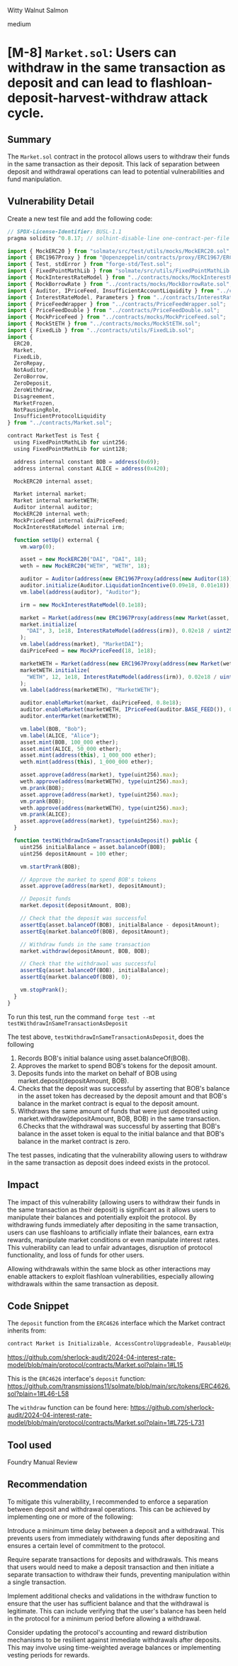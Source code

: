 Witty Walnut Salmon

medium

# [M-8] `Market.sol`: Users can withdraw in the same transaction as deposit and can lead to flashloan-deposit-harvest-withdraw attack cycle.

## Summary
The `Market.sol` contract in the protocol allows users to withdraw their funds in the same transaction as their deposit. This lack of separation between deposit and withdrawal operations can lead to potential vulnerabilities and fund manipulation.

## Vulnerability Detail

Create a new test file and add the following code:
```javascript
// SPDX-License-Identifier: BUSL-1.1
pragma solidity ^0.8.17; // solhint-disable-line one-contract-per-file

import { MockERC20 } from "solmate/src/test/utils/mocks/MockERC20.sol";
import { ERC1967Proxy } from "@openzeppelin/contracts/proxy/ERC1967/ERC1967Proxy.sol";
import { Test, stdError } from "forge-std/Test.sol";
import { FixedPointMathLib } from "solmate/src/utils/FixedPointMathLib.sol";
import { MockInterestRateModel } from "../contracts/mocks/MockInterestRateModel.sol";
import { MockBorrowRate } from "../contracts/mocks/MockBorrowRate.sol";
import { Auditor, IPriceFeed, InsufficientAccountLiquidity } from "../contracts/Auditor.sol";
import { InterestRateModel, Parameters } from "../contracts/InterestRateModel.sol";
import { PriceFeedWrapper } from "../contracts/PriceFeedWrapper.sol";
import { PriceFeedDouble } from "../contracts/PriceFeedDouble.sol";
import { MockPriceFeed } from "../contracts/mocks/MockPriceFeed.sol";
import { MockStETH } from "../contracts/mocks/MockStETH.sol";
import { FixedLib } from "../contracts/utils/FixedLib.sol";
import {
  ERC20,
  Market,
  FixedLib,
  ZeroRepay,
  NotAuditor,
  ZeroBorrow,
  ZeroDeposit,
  ZeroWithdraw,
  Disagreement,
  MarketFrozen,
  NotPausingRole,
  InsufficientProtocolLiquidity
} from "../contracts/Market.sol";

contract MarketTest is Test {
  using FixedPointMathLib for uint256;
  using FixedPointMathLib for uint128;

  address internal constant BOB = address(0x69);
  address internal constant ALICE = address(0x420);

  MockERC20 internal asset;

  Market internal market;
  Market internal marketWETH;
  Auditor internal auditor;
  MockERC20 internal weth;
  MockPriceFeed internal daiPriceFeed;
  MockInterestRateModel internal irm;

  function setUp() external {
    vm.warp(0);

    asset = new MockERC20("DAI", "DAI", 18);
    weth = new MockERC20("WETH", "WETH", 18);

    auditor = Auditor(address(new ERC1967Proxy(address(new Auditor(18)), "")));
    auditor.initialize(Auditor.LiquidationIncentive(0.09e18, 0.01e18));
    vm.label(address(auditor), "Auditor");

    irm = new MockInterestRateModel(0.1e18);

    market = Market(address(new ERC1967Proxy(address(new Market(asset, auditor)), "")));
    market.initialize(
      "DAI", 3, 1e18, InterestRateModel(address(irm)), 0.02e18 / uint256(1 days), 1e17, 0, 0.0046e18, 0.42e18
    );
    vm.label(address(market), "MarketDAI");
    daiPriceFeed = new MockPriceFeed(18, 1e18);

    marketWETH = Market(address(new ERC1967Proxy(address(new Market(weth, auditor)), "")));
    marketWETH.initialize(
      "WETH", 12, 1e18, InterestRateModel(address(irm)), 0.02e18 / uint256(1 days), 1e17, 0, 0.0046e18, 0.42e18
    );
    vm.label(address(marketWETH), "MarketWETH");

    auditor.enableMarket(market, daiPriceFeed, 0.8e18);
    auditor.enableMarket(marketWETH, IPriceFeed(auditor.BASE_FEED()), 0.9e18);
    auditor.enterMarket(marketWETH);

    vm.label(BOB, "Bob");
    vm.label(ALICE, "Alice");
    asset.mint(BOB, 100_000 ether);
    asset.mint(ALICE, 50_000 ether);
    asset.mint(address(this), 1_000_000 ether);
    weth.mint(address(this), 1_000_000 ether);

    asset.approve(address(market), type(uint256).max);
    weth.approve(address(marketWETH), type(uint256).max);
    vm.prank(BOB);
    asset.approve(address(market), type(uint256).max);
    vm.prank(BOB);
    weth.approve(address(marketWETH), type(uint256).max);
    vm.prank(ALICE);
    asset.approve(address(market), type(uint256).max);
  }

  function testWithdrawInSameTransactionAsDeposit() public {
    uint256 initialBalance = asset.balanceOf(BOB);
    uint256 depositAmount = 100 ether;

    vm.startPrank(BOB);

    // Approve the market to spend BOB's tokens
    asset.approve(address(market), depositAmount);

    // Deposit funds
    market.deposit(depositAmount, BOB);

    // Check that the deposit was successful
    assertEq(asset.balanceOf(BOB), initialBalance - depositAmount);
    assertEq(market.balanceOf(BOB), depositAmount);

    // Withdraw funds in the same transaction
    market.withdraw(depositAmount, BOB, BOB);

    // Check that the withdrawal was successful
    assertEq(asset.balanceOf(BOB), initialBalance);
    assertEq(market.balanceOf(BOB), 0);

    vm.stopPrank();
  }
}
```
To run this test, run the command `forge test --mt testWithdrawInSameTransactionAsDeposit `

The test above, `testWithdrawInSameTransactionAsDeposit`, does the following
1.  Records BOB's initial balance using asset.balanceOf(BOB).
2. Approves the market to spend BOB's tokens for the deposit amount.
3. Deposits funds into the market on behalf of BOB using market.deposit(depositAmount, BOB).
4. Checks that the deposit was successful by asserting that BOB's balance in the asset token has decreased by the deposit amount and that BOB's balance in the market contract is equal to the deposit amount.
5. Withdraws the same amount of funds that were just deposited using market.withdraw(depositAmount, BOB, BOB) in the same transaction.
6.Checks that the withdrawal was successful by asserting that BOB's balance in the asset token is equal to the initial balance and that BOB's balance in the market contract is zero.

The test passes, indicating that the vulnerability allowing users to withdraw in the same transaction as deposit does indeed exists in the protocol.
## Impact

The impact of this vulnerability (allowing users to withdraw their funds in the same transaction as their deposit) is significant as it allows users to manipulate their balances and potentially exploit the protocol. By withdrawing funds immediately after depositing in the same transaction, users can use flashloans to artificially inflate their balances, earn extra rewards, manipulate market conditions or even manipulate interest rates. This vulnerability can lead to unfair advantages, disruption of protocol functionality, and loss of funds for other users.

Allowing withdrawals within the same block as other interactions may enable attackers to exploit flashloan vulnerabilities, especially allowing withdrawals within the same transaction as deposit.

## Code Snippet

The `deposit` function from the `ERC4626` interface which the Market contract inherits from:
```javascript
contract Market is Initializable, AccessControlUpgradeable, PausableUpgradeable, ERC4626 
```
https://github.com/sherlock-audit/2024-04-interest-rate-model/blob/main/protocol/contracts/Market.sol?plain=1#L15

This is the `ERC4626` interface's `deposit` function:
https://github.com/transmissions11/solmate/blob/main/src/tokens/ERC4626.sol?plain=1#L46-L58

The `withdraw` function can be found here:
https://github.com/sherlock-audit/2024-04-interest-rate-model/blob/main/protocol/contracts/Market.sol?plain=1#L725-L731


## Tool used
Foundry
Manual Review

## Recommendation
To mitigate this vulnerability, I recommended to enforce a separation between deposit and withdrawal operations. This can be achieved by implementing one or more of the following:

Introduce a minimum time delay between a deposit and a withdrawal. This prevents users from immediately withdrawing funds after depositing and ensures a certain level of commitment to the protocol.

Require separate transactions for deposits and withdrawals. This means that users would need to make a deposit transaction and then initiate a separate transaction to withdraw their funds, preventing manipulation within a single transaction.

Implement additional checks and validations in the withdraw function to ensure that the user has sufficient balance and that the withdrawal is legitimate. This can include verifying that the user's balance has been held in the protocol for a minimum period before allowing a withdrawal.

Consider updating the protocol's accounting and reward distribution mechanisms to be resilient against immediate withdrawals after deposits. This may involve using time-weighted average balances or implementing vesting periods for rewards.